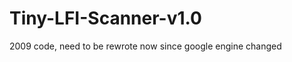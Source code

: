 Tiny-LFI-Scanner-v1.0
=====================

2009 code, need to be rewrote now since google engine changed
